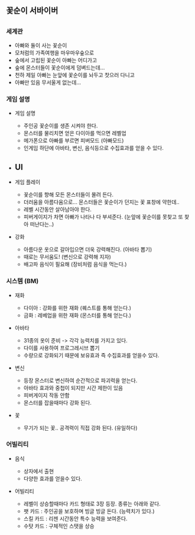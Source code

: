 ## 꽃순이 서바이버
## 
### 세계관
- 아빠와 둘이 사는 꽃순이
- 모처럼의 가족여행을 마우마우숲으로
- 숲에서 고립된 꽃순이 아빠는 어디가고
- 숲에 몬스터들이 꽃순이에게 덤벼드는데...
- 천하 제일 아빠는 눈앞에 꽃순이를 놔두고 찻으러 다니고
- 아빠만 있음 무서울게 없는데...

### 게임 설명
- 게임 설명
  - 주인공 꽃순이를 생존 시켜야 한다.
  - 몬스터를 물리치면 얻은 다이아를 먹으면 레벨업
  - 메가폰으로 아빠를 부르면 피버모드 (아빠모드)
  - 인게임 하단에 아바타, 변신, 음식등으로 수집효과를 얻을 수 있다.
   
- UI
  - 
 
- 게임 플레이
  - 꽃순이를 향해 모든 몬스터들이 몰려 든다.
  - 더러움을 아름다움으로... 몬스터들은 꽃순이가 던지는 꽃 표창에 약한데..
  - 레벨 시간동안 살아남아야 한다.
  - 피버게이지가 차면 아빠가 나타나 다 부셔준다. (눈앞에 꽃순이를 못찾고 또 찾아 떠난다는..)

- 강화
  - 아름다운 옷으로 갈아입으면 더욱 강력해진다. (아바타 뽑기)
  - 때로는 무서움도! (변신으로 강력해 지자)
  - 배고파 음식이 필요해 (장비처럼 음식을 먹는다.)
 
### 시스템 (BM)
- 재화
  - 다이아 : 강화를 위한 재화 (퀘스트를 통해 얻는다.)
  - 금화 : 레베업을 위한 재화 (몬스터를 통해 얻는다.)

- 아바타
  - 31종의 옷이 준비 -> 각각 능력치를 가지고 있다.
  - 다이를 사용하여 프로그레시브 뽑기
  - 수량으로 강화되기 때문에 보유효과 즉 수집효과를 얻을수 있다.  

- 변신
  - 등장 몬스터로 변신하여 순간적으로 파괴력을 얻는다.
  - 아바타 효과와 중첩이 되지만 시간 제한이 있음
  - 피버게이지 작동 안함
  - 몬스터를 잡을때마다 강화 된다. 

- 꽃
  - 무기가 되는 꽃.. 공격력이 직접 강화 된다. (유일하다) 
  

### 어빌리티
- 음식
  - 상자에서 출현
  - 다양한 효과를 얻을수 있다.  
 
- 어빌리티
  - 레벨이 상승할때마다 카드 형태로 3장 등장. 종류는 아래와 같다.
  - 팻 카드 : 주인공을 보호하며 빙글 빙글 돈다. (능력치가 있다.)
  - 스킬 카드 : 리젠 시간동안 특수 능력을 보여준다.
  - 수턋 카드 : 구체적인 스탯을 상승
    














